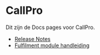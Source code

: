 # CallPro
Dit zijn de Docs pages voor CallPro.

* [Release Notes](/releases/v4/release-notes)
* [Fulfilment module handleiding](/modules/fulfilment/manual.md)

